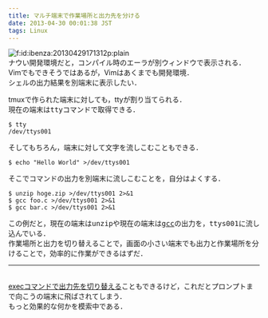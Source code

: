 ```yaml
---
title: マルチ端末で作業場所と出力先を分ける
date: 2013-04-30 00:01:38 JST
tags: Linux
---
```


<span itemscope itemtype="http://schema.org/Photograph"><img src="http://cdn-ak.f.st-hatena.com/images/fotolife/i/ibenza/20130429/20130429171312.png" alt="f:id:ibenza:20130429171312p:plain" title="f:id:ibenza:20130429171312p:plain" class="hatena-fotolife" itemprop="image"></span><br />
ナウい開発環境だと，コンパイル時のエーラが別ウィンドウで表示される．<br />Vimでもできそうではあるが，Vimはあくまでも開発環境．<br />
シェルの出力結果を別端末に表示したい．

tmuxで作られた端末に対しても，ttyが割り当てられる．<br />
現在の端末は<span style="font-family:monospace">tty</span>コマンドで取得できる．

```
$ tty
/dev/ttys001
```

そしてもちろん，端末に対して文字を流しこむこともできる．

```
$ echo "Hello World" >/dev/ttys001
```

そこでコマンドの出力を別端末に流しこむことを，自分はよくする．

```
$ unzip hoge.zip >/dev/ttys001 2>&1
$ gcc foo.c >/dev/ttys001 2>&1
$ gcc bar.c >/dev/ttys001 2>&1
```

この例だと，現在の端末は<span style="font-family:monospace">unzip</span>や現在の端末は<span style="font-family:monospace"><a class="keyword" href="http://d.hatena.ne.jp/keyword/gcc">gcc</a></span>の出力を，<span style="font-family:monospace">ttys001</span>に流し込んでいる．<br />
作業場所と出力を切り替えることで，画面の小さい端末でも出力と作業場所を分けることで，効率的に作業ができるはずだ．



* * *

<br />[execコマンドで出力先を切り替える](http://linux.just4fun.biz/逆引きシェルスクリプト/設定でstdout,stderrの出力先をファイルにする.html)こともできるけど，これだとプロンプトまで向こうの端末に飛ばされてしまう．<br />
もっと効果的な何かを模索中である．